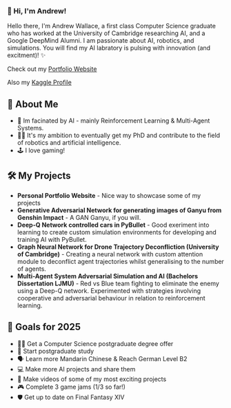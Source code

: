 ### 🤖 Hi, I'm Andrew!

Hello there, I'm Andrew Wallace, a first class Computer Science graduate who has worked at the University of Cambridge researching AI, and a Google DeepMind Alumni. I am passionate about AI, robotics, and simulations. You will find my AI labratory is pulsing with innovation (and excitment)! ✨

Check out my [Portfolio Website](https://theandrewwallace.github.io/)

Also my [Kaggle Profile](https://www.kaggle.com/andrewpaulwallace)

## 🚀 About Me
* 🧠 Im facinated by AI - mainly Reinforcement Learning & Multi-Agent Systems.
* 👨‍🎓 It's my ambition to eventually get my PhD and contribute to the field of robotics and artificial intelligence.
* 🕹️ I love gaming!

## 🛠️ My Projects
* **Personal Portfolio Website** - Nice way to showcase some of my projects
* **Generative Adversarial Network for generating images of Ganyu from Genshin Impact** - A GAN Ganyu, if you will.
* **Deep-Q Network controlled cars in PyBullet** - Good exeriment into learning to create custom simulation environments for developing and training AI with PyBullet.
* **Graph Neural Network for Drone Trajectory Deconfliction (University of Cambridge)** - Creating a neural network with custom attention module to deconflict agent trajectories whilst generalising to the number of agents.
* **Multi-Agent System Adversarial Simulation and AI (Bachelors Dissertation LJMU)** - Red vs Blue team fighting to eliminate the enemy using a Deep-Q network. Experimented with strategies involving cooperative and adversarial behaviour in relation to reinforcement learning.

## 🎯 Goals for 2025
* 👨‍🎓 Get a Computer Science postgraduate degree offer
* 📖 Start postgraduate study
* 🗣️ Learn more Mandarin Chinese & Reach German Level B2
* 💻 Make more AI projects and share them
* 🎥 Make videos of some of my most exciting projects
* 🎮 Complete 3 game jams (1/3 so far!)
* 🛡️ Get up to date on Final Fantasy XIV




<!--
**TheAndrewWallace/TheAndrewWallace** is a ✨ _special_ ✨ repository because its `README.md` (this file) appears on your GitHub profile.

Here are some ideas to get you started:

- 🔭 I’m currently working on ...
- 🌱 I’m currently learning ...
- 👯 I’m looking to collaborate on ...
- 🤔 I’m looking for help with ...
- 💬 Ask me about ...
- 📫 How to reach me: ...
- 😄 Pronouns: ...
- ⚡ Fun fact: ...
-->

